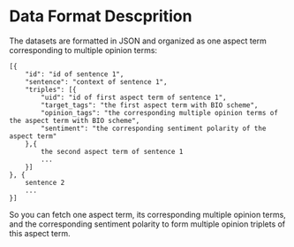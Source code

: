 # Data Format Descprition
The datasets are formatted in JSON and organized as one aspect term corresponding to multiple opinion terms:

```
[{
	"id": "id of sentence 1",
	"sentence": "context of sentence 1",
	"triples": [{
		"uid": "id of first aspect term of sentence 1",
		"target_tags": "the first aspect term with BIO scheme",
		"opinion_tags": "the corresponding multiple opinion terms of the aspect term with BIO scheme",
		"sentiment": "the corresponding sentiment polarity of the aspect term"
	},{
        the second aspect term of sentence 1
        ...
    }]
}, {
	sentence 2
    ...
}]
```

So you can fetch one aspect term, its corresponding multiple opinion terms, and the corresponding sentiment polarity to form multiple opinion triplets of this aspect term.